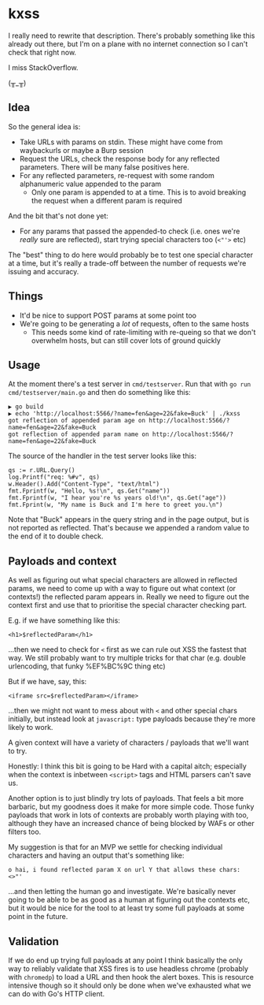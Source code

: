 # kxss

I really need to rewrite that description. There's probably something like this already out there,
but I'm on a plane with no internet connection so I can't check that right now.

I miss StackOverflow.

(╥_╥)

## Idea

So the general idea is:

* Take URLs with params on stdin. These might have come from waybackurls or maybe a Burp session
* Request the URLs, check the response body for any reflected parameters. There will be many false positives here.
* For any reflected parameters, re-request with some random alphanumeric value appended to the param
	* Only one param is appended to at a time. This is to avoid breaking the request when a different param is required

And the bit that's not done yet:
* For any params that passed the appended-to check (i.e. ones we're *really* sure are reflected), start trying special characters too (`<"'>` etc)

The "best" thing to do here would probably be to test one special character at a time, but it's really a
trade-off between the number of requests we're issuing and accuracy.

## Things

* It'd be nice to support POST params at some point too
* We're going to be generating a *lot* of requests, often to the same hosts
	* This needs some kind of rate-limiting with re-queing so that we don't overwhelm hosts, but can still cover lots of ground quickly

## Usage

At the moment there's a test server in `cmd/testserver`. Run that with `go run cmd/testserver/main.go` and
then do something like this:

```
▶ go build
▶ echo 'http://localhost:5566/?name=fen&age=22&fake=Buck' | ./kxss
got reflection of appended param age on http://localhost:5566/?name=fen&age=22&fake=Buck
got reflection of appended param name on http://localhost:5566/?name=fen&age=22&fake=Buck
```

The source of the handler in the test server looks like this:

```
qs := r.URL.Query()
log.Printf("req: %#v", qs)
w.Header().Add("Content-Type", "text/html")
fmt.Fprintf(w, "Hello, %s!\n", qs.Get("name"))
fmt.Fprintf(w, "I hear you're %s years old!\n", qs.Get("age"))
fmt.Fprint(w, "My name is Buck and I'm here to greet you.\n")
```

Note that "Buck" appears in the query string and in the page output, but is not reported
as reflected. That's because we appended a random value to the end of it to double check.

## Payloads and context

As well as figuring out what special characters are allowed in reflected params, we need
to come up with a way to figure out what context (or contexts!) the reflected param appears in.
Really we need to figure out the context first and use that to prioritise the special character
checking part.

E.g. if we have something like this:

```
<h1>$reflectedParam</h1>
```

...then we need to check for `<` first as we can rule out XSS the fastest that way. We still
probably want to try multiple tricks for that char (e.g. double urlencoding, that funky %EF%BC%9C thing etc)

But if we have, say, this:

```
<iframe src=$reflectedParam></iframe>
```

...then we might not want to mess about with `<` and other special chars initially, but instead
look at `javascript:` type payloads because they're more likely to work.

A given context will have a variety of characters / payloads that we'll want to try.

Honestly: I think this bit is going to be Hard with a capital aitch; especially when the context
is inbetween `<script>` tags and HTML parsers can't save us.

Another option is to just blindly try lots of payloads. That feels a bit more barbaric, but
my goodness does it make for more simple code. Those funky payloads that work in lots of contexts
are probably worth playing with too, although they have an increased chance of being blocked by
WAFs or other filters too.

My suggestion is that for an MVP we settle for checking individual characters and having an output
that's something like:

```
o hai, i found reflected param X on url Y that allows these chars: <>"'
```

...and then letting the human go and investigate. We're basically never going to be able to be
as good as a human at figuring out the contexts etc, but it would be nice for the tool to at
least try some full payloads at some point in the future.

## Validation

If we do end up trying full payloads at any point I think basically the only way to reliably
validate that XSS fires is to use headless chrome (probably with `chromedp`) to load a URL
and then hook the alert boxes. This is resource intensive though so it should only be done
when we've exhausted what we can do with Go's HTTP client.
